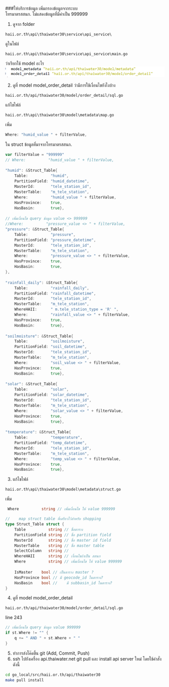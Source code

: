 <!---
author Thitiorn Meeprasert (thitiporn@haii.or.th)
-->
###ให้บริการข้อมูล เพิ่มกรองข้อมูลจากระบบ<br>โทรมาตรสสนก. ไม่แสดงข้อมูลที่มีค่าเป็น 999999

1. ดูจาก folder
```
haii.or.th\api\thaiwater30\service\api_service\
```
ดูในไฟล์  
```
haii.or.th\api\thaiwater30\service\api_service\main.go
```

ว่าเรียกใช้ model อะไร
![](assets/markdown-img-paste-20180112113341620.png)

2. ดูที่ model model_order_detail  ว่ามีการใช้เงื่อนไขยังไงบ้าง
```
haii.or.th/api/thaiwater30/model/order_detail/sql.go
```

แก้ไขไฟล์
```
haii.or.th\api\thaiwater30\model\metadata\map.go
```
เพิ่ม

```go  
Where: "humid_value " + filterValue,
```

ใน struct ข้อมูลที่มาจากโทรมาตรสสนก.
```go
var filterValue = "999999"
// Where:          "humid_value " + filterValue,

"humid": &Struct_Table{
	Table:          "humid",
	PartitionField: "humid_datetime",
	MasterId:       "tele_station_id",
	MasterTable:    "m_tele_station",
	Where:          "humid_value " + filterValue,
	HasProvince:    true,
	HasBasin:       true},

// เพิ่มเงื่อนไข query ข้อมูล value <> 999999
//Where:          "pressure_value <> " + filterValue,
"pressure": &Struct_Table{
	Table:          "pressure",
	PartitionField: "pressure_datetime",
	MasterId:       "tele_station_id",
	MasterTable:    "m_tele_station",
	Where:          "pressure_value <> " + filterValue,
	HasProvince:    true,
	HasBasin:       true,
},

"rainfall_daily": &Struct_Table{
	Table:          "rainfall_daily",
	PartitionField: "rainfall_datetime",
	MasterId:       "tele_station_id",
	MasterTable:    "m_tele_station",
	WhereHAII:      " m.tele_station_type = 'R' ",
	Where:          "rainfall_value <> " + filterValue,
	HasProvince:    true,
	HasBasin:       true},

"soilmoisture": &Struct_Table{
	Table:          "soilmoisture",
	PartitionField: "soil_datetime",
	MasterId:       "tele_station_id",
	MasterTable:    "m_tele_station",
	Where:          "soil_value <> " + filterValue,
	HasProvince:    true,
	HasBasin:       true},

"solar": &Struct_Table{
	Table:          "solar",
	PartitionField: "solar_datetime",
	MasterId:       "tele_station_id",
	MasterTable:    "m_tele_station",
	Where:          "solar_value <> " + filterValue,
	HasProvince:    true,
	HasBasin:       true},

"temperature": &Struct_Table{
	Table:          "temperature",
	PartitionField: "temp_datetime",
	MasterId:       "tele_station_id",
	MasterTable:    "m_tele_station",
	Where:          "temp_value <> " + filterValue,
	HasProvince:    true,
	HasBasin:       true},

```

3. แก้ไขไฟล์
```
haii.or.th\api\thaiwater30\model\metadata\struct.go
```
เพิ่ม
```go
 Where          string // เพิ่มเงื่อนไข ให้ value 999999
```
```go
//    map struct table ที่เตรียวไว้สำหรับ shopping
type Struct_Table struct {
	Table          string // ชื่อตาราง
	PartitionField string // ชื่อ partition field
	MasterId       string // ชื่อ master id field
	MasterTable    string // ชื่อ master table
	SelectColumn   string //
	WhereHAII      string // เงื่อนไขถ้าเป็น สสนก
	Where          string // เพิ่มเงื่อนไข ให้ value 999999

	IsMaster    bool // เป็นตาราง master ?
	HasProvince bool // มี geocode_id ในตาราง?
	HasBasin    bool //    มี subbasin_id ในตาราง?
}
```

4. ดูที่ model model_order_detail
```
haii.or.th/api/thaiwater30/model/order_detail/sql.go
```
line 243
```go
// เพิ่มเงื่อนไข query ข้อมูล value 999999
if st.Where != "" {
	q += " AND " + st.Where + " "
}
```

5. ทำการส่งโค๊ดขึ้น git (Add, Commit, Push)
6. ssh ไปยังเครื่อง api.thaiwater.net git pull และ install api server ใหม่ โดยใช้คำสั่งดังนี้
```sh
cd go_local/src/haii.or.th/api/thaiwater30
make pull install
```
